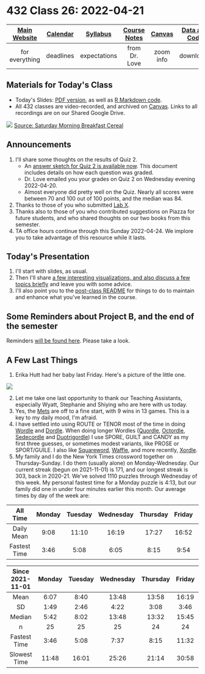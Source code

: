 # 432 Class 26: 2022-04-21

[Main Website](https://thomaselove.github.io/432/) | [Calendar](https://thomaselove.github.io/432/calendar.html) | [Syllabus](https://thomaselove.github.io/432-2022-syllabus/) | [Course Notes](https://thomaselove.github.io/432-notes/) | [Canvas](https://canvas.case.edu) | [Data and Code](https://github.com/THOMASELOVE/432-data) | [Sources](https://github.com/THOMASELOVE/432-2022/tree/main/references) | [Contact Us](https://thomaselove.github.io/432/contact.html)
:-----------: | :--------------: | :----------: | :---------: | :-------------: | :-----------: | :------------: | :-------------:
for everything | deadlines | expectations | from Dr. Love | zoom info | downloads | read/watch | need help?

## Materials for Today's Class

- Today's Slides: [PDF version](https://github.com/THOMASELOVE/432-2022/blob/main/classes/class26/432_2022_slides26.pdf), as well as [R Markdown code](https://github.com/THOMASELOVE/432-2022/blob/main/classes/class26/432_2022_slides26.Rmd). 
- All 432 classes are video-recorded, and archived on [Canvas](https://canvas.case.edu). Links to all recordings are on our Shared Google Drive.

![](https://github.com/THOMASELOVE/432-2022/blob/main/classes/class26/figures/signal.png) [Source: Saturday Morning Breakfast Cereal](http://smbc-comics.com/comic/signal)

## Announcements

1. I'll share some thoughts on the results of Quiz 2.
    - An [answer sketch for Quiz 2 is available now](https://github.com/THOMASELOVE/432-2022/blob/main/quiz/quiz2/432_quiz2sketch_2022.pdf). This document includes details on how each question was graded.
    - Dr. Love emailed you your grades on Quiz 2 on Wednesday evening 2022-04-20.
    - Almost everyone did pretty well on the Quiz. Nearly all scores were between 70 and 100 out of 100 points, and the median was 84.
2. Thanks to those of you who submitted [Lab X](https://github.com/THOMASELOVE/432-2022/tree/main/labs/labX).
3. Thanks also to those of you who contributed suggestions on Piazza for future students, and who shared thoughts on our two books from this semester.
4. TA office hours continue through this Sunday 2022-04-24. We implore you to take advantage of this resource while it lasts.

## Today's Presentation

1. I'll start with slides, as usual.
2. Then I'll share [a few interesting visualizations, and also discuss a few topics briefly](https://github.com/THOMASELOVE/432-2022/blob/main/classes/class26/stuff.md) and leave you with some advice. 
3. I'll also point you to the [post-class README](https://github.com/THOMASELOVE/432-2022/tree/main/classes/postclass) for things to do to maintain and enhance what you've learned in the course.

## Some Reminders about Project B, and the end of the semester

Reminders [will be found here](https://github.com/THOMASELOVE/432-2022/blob/main/projectB/reminders.md). Please take a look.

## A Few Last Things

1. Erika Hutt had her baby last Friday. Here's a picture of the little one.

![](https://github.com/THOMASELOVE/432-2022/blob/main/classes/class26/figures/unnamed.jpg)

2. Let me take one last opportunity to thank our Teaching Assistants, especially Wyatt, Stephanie and Shiying who are here with us today.
3. Yes, the [Mets](https://www.mlb.com/mets) are off to a fine start, with 9 wins in 13 games. This is a key to my daily mood, I'm afraid.
4. I have settled into using ROUTE or TENOR most of the time in doing [Wordle](https://www.nytimes.com/games/wordle/index.html) and [Dordle](https://zaratustra.itch.io/dordle). When doing longer Wordles ([Quordle](https://www.quordle.com/#/), [Octordle](https://octordle.com/), [Sedecordle](https://www.sedecordle.com/) and [Duotrigordle](https://duotrigordle.com/)) I use SPORE, GUILT and CANDY as my first three guesses, or sometimes modest variants, like PROSE or SPORT/GUILE. I also like [Squareword](https://squareword.org/), [Waffle](https://wafflegame.net/), and more recently, [Xordle](https://xordle.xyz/).
5. My family and I do the New York Times crossword together on Thursday-Sunday. I do them (usually alone) on Monday-Wednesday. Our current streak (begun on 2021-11-01) is 171, and our longest streak is 303, back in 2020-21. We've solved 1110 puzzles through Wednesday of this week. My personal fastest time for a Monday puzzle is 4:13, but our family did one in under four minutes earlier this month. Our average times by day of the week are:

All Time | Monday | Tuesday | Wednesday | Thursday | Friday | Saturday | Sunday
:------: | :-----: | :----: | :-----: | :----: | :-----: | :----: | :-----: 
Daily Mean | 9:08 | 11:10 | 16:19 | 17:27 | 16:52 | 19:17 | 32:21
Fastest Time | 3:46 | 5:08 | 6:05 | 8:15 | 9:54 | 8:52 | 15:43

Since 2021-11-01 | Monday | Tuesday | Wednesday | Thursday | Friday | Saturday | Sunday
:------: | :-----: | :----: | :-----: | :----: | :-----: | :----: | :-----: 
Mean | 6:07 | 8:40 | 13:48 | 13:58 | 16:19 | 17:16 | 25:16
SD | 1:49 | 2:46 | 4:22 | 3:08 | 3:46 | 5:11 | 3:31
Median | 5:42 | 8:02 | 13:48 | 13:32 | 15:45 | 16:05 | 25:27
n | 25 | 25 | 25 | 24 | 24 | 24 | 24
Fastest Time | 3:46 | 5:08 | 7:37 | 8:15 | 11:32 | 11:22 | 15:43
Slowest Time | 11:48 | 16:01 | 25:26 | 21:14 | 30:58 | 33:12 | 34:08


